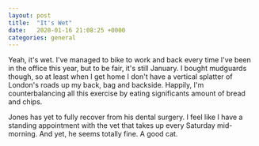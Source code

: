 ```yaml
---
layout: post
title:  "It's Wet"
date:   2020-01-16 21:08:25 +0000
categories: general
---
```


Yeah, it's wet. I've managed to bike to work and back every time I've been in the office this year, but to be fair, it's still January. I bought mudguards though, so at least when I get home I don't have a vertical splatter of London's roads up my back, bag and backside. Happily, I'm counterbalancing all this exercise by eating significants amount of bread and chips. 

Jones has yet to fully recover from his dental surgery. I feel like I have a standing appointment with the vet that takes up every Saturday mid-morning. And yet, he seems totally fine. A good cat. 